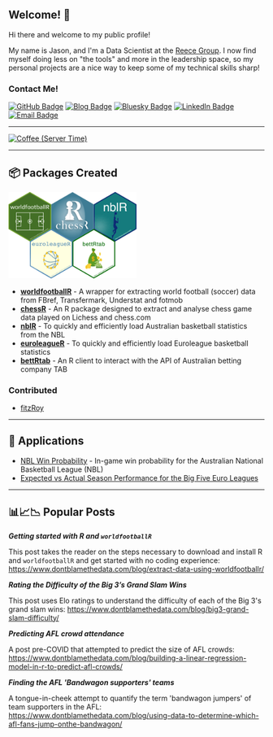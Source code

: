 ## Welcome! 👋

Hi there and welcome to my public profile!

My name is Jason, and I'm a Data Scientist at the [Reece Group](https://group.reece.com/au). I now find myself doing less on "the tools" and more in the leadership space, so my personal projects are a nice way to keep some of my technical skills sharp!

### Contact Me!

[![GitHub Badge](https://img.shields.io/badge/GitHub-100000?style=for-the-badge&logo=github&logoColor=white)](https://github.com/eddwebster)
[![Blog Badge](https://img.shields.io/badge/dontblamethedata.com-f2d49d?style=for-the-badge&logo=blogger&logoColor=white)](https://www.dontblamethedata.com/)
[![Bluesky Badge](https://img.shields.io/badge/Bluesky-0285FF?logo=bluesky&logoColor=fff&style=for-the-badge)](https://bsky.app/profile/jaseziv.bsky.social)
[![LinkedIn Badge](https://img.shields.io/badge/LinkedIn-0077B5?style=for-the-badge&logo=linkedin&logoColor=white)](https://www.linkedin.com/in/jason-zivkovic-4a0a1926/)
[![Email Badge](https://img.shields.io/badge/Gmail-D14836?style=for-the-badge&logo=gmail&logoColor=white)](mailto:jaseziv83@gmail.com)


***

<a href="https://www.buymeacoffee.com/jaseziv83A" target="_blank"><img src="https://cdn.buymeacoffee.com/buttons/default-orange.png" alt="Coffee (Server Time)" height="41" width="174"></a>


***

## 📦 Packages Created

<img src='https://github.com/JaseZiv/JaseZiv/blob/main/hexwall.png?raw=true' width="50%" min-width="100px" />

* [**worldfootballR**](https://jaseziv.github.io/worldfootballR/) - A wrapper for extracting world football (soccer) data from FBref, Transfermark, Understat and fotmob
* [**chessR**](https://jaseziv.github.io/chessR/index.html) - An R package designed to extract and analyse chess game data played on Lichess and chess.com
* [**nblR**](https://jaseziv.github.io/nblR/) - To quickly and efficiently load Australian basketball statistics from the NBL
* [**euroleagueR**](https://jaseziv.github.io/euroleagueR/) - To quickly and efficiently load Euroleague basketball statistics
* [**bettRtab**](https://jaseziv.github.io/bettRtab/) - An R client to interact with the API of Australian betting company TAB



### Contributed

* [fitzRoy](https://github.com/jimmyday12/fitzRoy)

***

## 📱 Applications

* [NBL Win Probability](https://nbl-r-shiny.herokuapp.com/) - In-game win probability for the Australian National Basketball League (NBL)
* [Expected vs Actual Season Performance for the Big Five Euro Leagues](https://xg-performance-app.herokuapp.com/)


***


## 📊📈📉 Popular Posts

***Getting started with R and `worldfootballR`***

This post takes the reader on the steps necessary to download and install R and `worldfootballR` and get started with no coding experience:
https://www.dontblamethedata.com/blog/extract-data-using-worldfootballr/

***Rating the Difficulty of the Big 3’s Grand Slam Wins***

This post uses Elo ratings to understand the difficulty of each of the Big 3's grand slam wins:
https://www.dontblamethedata.com/blog/big3-grand-slam-difficulty/

***Predicting AFL crowd attendance***

A post pre-COVID that attempted to predict the size of AFL crowds:
https://www.dontblamethedata.com/blog/building-a-linear-regression-model-in-r-to-predict-afl-crowds/

***Finding the AFL 'Bandwagon supporters' teams***

A tongue-in-cheek attempt to quantify the term 'bandwagon jumpers' of team supporters in the AFL:
https://www.dontblamethedata.com/blog/using-data-to-determine-which-afl-fans-jump-onthe-bandwagon/



<!--
**JaseZiv/JaseZiv** is a ✨ _special_ ✨ repository because its `README.md` (this file) appears on your GitHub profile.

Here are some ideas to get you started:

- 🔭 I’m currently working on ...
- 🌱 I’m currently learning ...
- 👯 I’m looking to collaborate on ...
- 🤔 I’m looking for help with ...
- 💬 Ask me about ...
- 📫 How to reach me: ...
- 😄 Pronouns: ...
- ⚡ Fun fact: ...
-->
